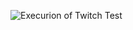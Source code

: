 ![Execurion of Twitch Test](https://github.com/NovinPrinceDossHF/Selenium_Pytest_Project/blob/fb13205c35e99348e96f10bbe6bdd1cbf67dcdcb/TwitchTest.gif)
